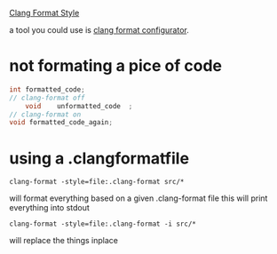 
[Clang Format Style ](https://clang.llvm.org/docs/ClangFormatStyleOptions.html) 

a tool you could use is [clang format configurator](https://clang-format-configurator.site/).

# not formating a pice of code 
```c++
int formatted_code;
// clang-format off
    void    unformatted_code  ;
// clang-format on
void formatted_code_again;
```


# using a .clangformatfile

```shell
clang-format -style=file:.clang-format src/*
```
will format everything based on a given .clang-format file this will print everything into stdout

```shell
clang-format -style=file:.clang-format -i src/*
```

will replace the things inplace


